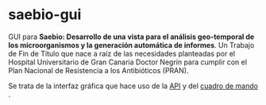 # saebio-gui
GUI para **Saebio: Desarrollo de una vista para el análisis geo-temporal de los microorganismos y la generación automática de informes**. Un Trabajo de Fin de Título que nace a raíz de las necesidades planteadas por el Hospital Universitario de Gran Canaria Doctor Negrín para cumplir con el Plan Nacional de Resistencia a los Antibióticos (PRAN).

Se trata de la interfaz gráfica que hace uso de la [API](https://github.com/WaruRobaina/Saebio-data-API.git) y del [cuadro de mando](https://github.com/WaruRobaina/saebio-metabase-dashboard.git) .
